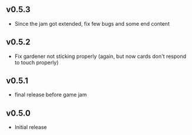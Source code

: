## v0.5.3

- Since the jam got extended, fix few bugs and some end content

## v0.5.2

- Fix gardener not sticking properly (again, but now cards don't respond to touch properly)

## v0.5.1

- final release before game jam


## v0.5.0

- Initial release
